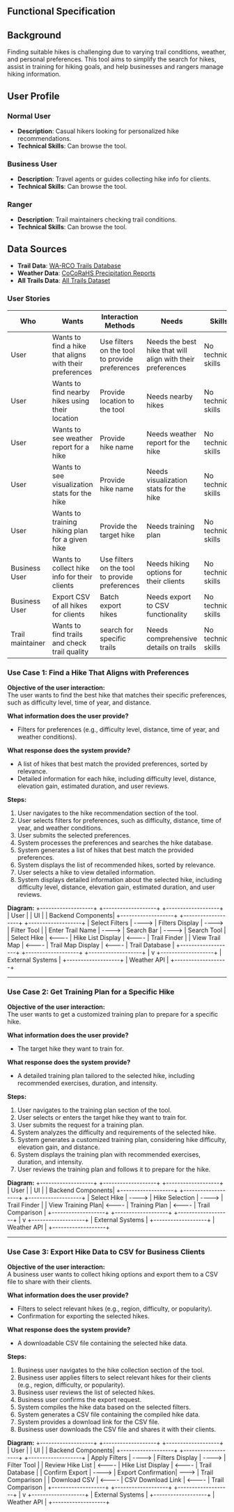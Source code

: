 ## Functional Specification

## Background  
Finding suitable hikes is challenging due to varying trail conditions, weather, and personal preferences. This tool aims to simplify the search for hikes, assist in training for hiking goals, and help businesses and rangers manage hiking information.  


## User Profile  
### Normal User  
- **Description**: Casual hikers looking for personalized hike recommendations.  
- **Technical Skills**: Can browse the tool.  

### Business User  
- **Description**: Travel agents or guides collecting hike info for clients.  
- **Technical Skills**: Can browse the tool.  

### Ranger  
- **Description**: Trail maintainers checking trail conditions.  
- **Technical Skills**: Can browse the tool.  


## Data Sources  
- **Trail Data**: [WA-RCO Trails Database](https://trails-wa-rco.hub.arcgis.com/datasets/wa-rco::wa-rco-trails-database-public-view/about?layer=0)  
- **Weather Data**: [CoCoRaHS Precipitation Reports](https://www.cocorahs.org/ViewData/ListDailyPrecipReports.aspx)  
- **All Trails Data**: [All Trails Dataset](https://github.com/j-ane/trail-data/blob/master/alltrails-data.csv)  


### User Stories

| Who | Wants | Interaction Methods | Needs | Skills |
|-|-|-|-|-|
| User | Wants to find a hike that aligns with their preferences | Use filters on the tool to provide preferences | Needs the best hike that will align with their preferences | No technical skills |
| User | Wants to find nearby hikes using their location| Provide location to the tool | Needs nearby hikes | No technical skills |  
| User | Wants to see weather report for a hike | Provide hike name | Needs weather report for the hike | No technical skills |  
| User | Wants to see visualization stats for the hike | Provide hike name | Needs visualization stats for the hike | No technical skills |  
| User | Wants to training hiking plan for a given hike | Provide the target hike | Needs training plan | No technical skills | 
| Business User | Wants to collect hike info for their clients | Use filters on the tool to provide preferences | Needs hiking options for their clients | No technical skills |
| Business User | Export CSV of all hikes for clients | Batch export hikes | Needs export to CSV functionality | No technical skills |
| Trail maintainer | Wants to find trails and check trail quality | search for specific trails | Needs comprehensive details on trails | No technical skills | 

### Use Case 1: Find a Hike That Aligns with Preferences  
**Objective of the user interaction:**  
The user wants to find the best hike that matches their specific preferences, such as difficulty level, time of year, and distance.  

**What information does the user provide?**  
- Filters for preferences (e.g., difficulty level, distance, time of year, and weather conditions).  

**What response does the system provide?**  
- A list of hikes that best match the provided preferences, sorted by relevance.  
- Detailed information for each hike, including difficulty level, distance, elevation gain, estimated duration, and user reviews.  

**Steps:**  
1. User navigates to the hike recommendation section of the tool.  
2. User selects filters for preferences, such as difficulty, distance, time of year, and weather conditions.  
3. User submits the selected preferences.  
4. System processes the preferences and searches the hike database.  
5. System generates a list of hikes that best match the provided preferences.  
6. System displays the list of recommended hikes, sorted by relevance.  
7. User selects a hike to view detailed information.  
8. System displays detailed information about the selected hike, including difficulty level, distance, elevation gain, estimated duration, and user reviews.  

**Diagram:**
+-------------------+       +-------------------+       +-------------------+
|      User         |       |        UI         |       | Backend Components|
+-------------------+       +-------------------+       +-------------------+
| Select Filters    | ----> | Filters Display   | ----> | Filter Tool       |
| Enter Trail Name  | ----> | Search Bar        | ----> | Search Tool       |
| Select Hike       | <---- | Hike List Display | <---- | Trail Finder      |
| View Trail Map    | <---- | Trail Map Display | <---- | Trail Database    |
+-------------------+       +-------------------+       +-------------------+
                                                              |
                                                              v
                                                    +-------------------+
                                                    | External Systems  |
                                                    +-------------------+
                                                    | Weather API       |
                                                    +-------------------+



---

### Use Case 2: Get Training Plan for a Specific Hike  
**Objective of the user interaction:**  
The user wants to get a customized training plan to prepare for a specific hike.  

**What information does the user provide?**  
- The target hike they want to train for.  

**What response does the system provide?**  
- A detailed training plan tailored to the selected hike, including recommended exercises, duration, and intensity.  

**Steps:**  
1. User navigates to the training plan section of the tool.  
2. User selects or enters the target hike they want to train for.  
3. User submits the request for a training plan.  
4. System analyzes the difficulty and requirements of the selected hike.  
5. System generates a customized training plan, considering hike difficulty, elevation gain, and distance.  
6. System displays the training plan with recommended exercises, duration, and intensity.  
7. User reviews the training plan and follows it to prepare for the hike.

**Diagram:**
+-------------------+       +-------------------+       +-------------------+
|      User         |       |        UI         |       | Backend Components|
+-------------------+       +-------------------+       +-------------------+
| Select Hike       | ----> | Hike Selection    | ----> | Trail Finder      |
| View Training Plan| <---- | Training Plan    | <---- | Trail Comparison  |
+-------------------+       +-------------------+       +-------------------+
                                                              |
                                                              v
                                                    +-------------------+
                                                    | External Systems  |
                                                    +-------------------+
                                                    | Weather API       |
                                                    +-------------------+



---

### Use Case 3: Export Hike Data to CSV for Business Clients  
**Objective of the user interaction:**  
A business user wants to collect hiking options and export them to a CSV file to share with their clients.  

**What information does the user provide?**  
- Filters to select relevant hikes (e.g., region, difficulty, or popularity).  
- Confirmation for exporting the selected hikes.  

**What response does the system provide?**  
- A downloadable CSV file containing the selected hike data.  

**Steps:**  
1. Business user navigates to the hike collection section of the tool.  
2. Business user applies filters to select relevant hikes for their clients (e.g., region, difficulty, or popularity).  
3. Business user reviews the list of selected hikes.  
4. Business user confirms the export request.  
5. System compiles the hike data based on the selected filters.  
6. System generates a CSV file containing the compiled hike data.  
7. System provides a download link for the CSV file.  
8. Business user downloads the CSV file and shares it with their clients.  

**Diagram:**
+-------------------+       +-------------------+       +-------------------+
|      User         |       |        UI         |       | Backend Components|
+-------------------+       +-------------------+       +-------------------+
| Apply Filters     | ----> | Filters Display   | ----> | Filter Tool       |
| Review Hike List  | <---- | Hike List Display | <---- | Trail Database    |
| Confirm Export    | ----> | Export Confirmation| ---> | Trail Comparison  |
| Download CSV      | <---- | CSV Download Link | <---- | Trail Comparison  |
+-------------------+       +-------------------+       +-------------------+
                                                              |
                                                              v
                                                    +-------------------+
                                                    | External Systems  |
                                                    +-------------------+
                                                    | Weather API       |
                                                    +-------------------+


